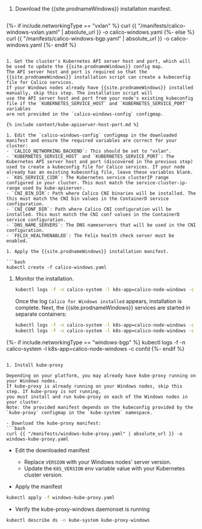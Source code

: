 1. Download the {{site.prodnameWindows}} installation manifest.

   ```bash
{%- if include.networkingType == "vxlan" %}
   curl {{ "/manifests/calico-windows-vxlan.yaml" | absolute_url }} -o calico-windows.yaml
{%- else %}
   curl {{ "/manifests/calico-windows-bgp.yaml" | absolute_url }} -o calico-windows.yaml
{%- endif %}
   ```

1. Get the cluster's Kubernetes API server host and port, which will be used to update the {{site.prodnameWindows}} config map.
   The API server host and port is required so that the {{site.prodnameWindows}} installation script can create a kubeconfig file for Calico services.
   If your Windows nodes already have {{site.prodnameWindows}} installed manually, skip this step. The installation script will
   use the API server host and port from your node's existing kubeconfig file if the `KUBERNETES_SERVICE_HOST` and `KUBERNETES_SERVICE_PORT` variables
   are not provided in the `calico-windows-config` configmap.

   {% include content/kube-apiserver-host-port.md %}

1. Edit the `calico-windows-config` configmap in the downloaded manifest and ensure the required variables are correct for your cluster:
   - `CALICO_NETWORKING_BACKEND`: This should be set to "vxlan".
   - `KUBERNETES_SERVICE_HOST` and `KUBERNETES_SERVICE_PORT`: The Kubernetes API server host and port (discovered in the previous step) used to create a kubeconfig file for Calico services. If your node already has an existing kubeconfig file, leave these variables blank.
   - `K8S_SERVICE_CIDR`: The Kubernetes service clusterIP range configured in your cluster. This must match the service-cluster-ip-range used by kube-apiserver.
   - `CNI_BIN_DIR`: Path where Calico CNI binaries will be installed. The this must match the CNI bin values in the ContainerD service configuration.
   - `CNI_CONF_DIR`: Path where Calico CNI configuration will be installed. this must match the CNI conf values in the ContainerD service configuration.
   - `DNS_NAME_SERVERS`: The DNS nameservers that will be used in the CNI configuration.
   - `FELIX_HEALTHENABLED`: The Felix health check server must be enabled.

1. Apply the {{site.prodnameWindows}} installation manifest.

   ```bash
   kubectl create -f calico-windows.yaml
   ```

1. Monitor the installation.

   ```bash
   kubectl logs -f -n calico-system -l k8s-app=calico-node-windows -c install
   ```

   Once the log `Calico for Windows installed` appears, installation is complete.
   Next, the {{site.prodnameWindows}} services are started in separate containers:

   ```bash
   kubectl logs -f -n calico-system -l k8s-app=calico-node-windows -c node
   kubectl logs -f -n calico-system -l k8s-app=calico-node-windows -c felix
{%- if include.networkingType == "windows-bgp" %}
   kubectl logs -f -n calico-system -l k8s-app=calico-node-windows -c confd
{%- endif %}
   ```

1. Install kube-proxy

   Depending on your platform, you may already have kube-proxy running on your Windows nodes.
   If kube-proxy is already running on your Windows nodes, skip this step. If kube-proxy is not running,
   you must install and run kube-proxy on each of the Windows nodes in your cluster.
   Note: the provided manifest depends on the kubeconfig provided by the `kube-proxy` configmap in the `kube-system` namespace.

   - Download the kube-proxy manifest:
   ```bash
   curl {{ "/manifests/windows-kube-proxy.yaml" | absolute_url }} -o windows-kube-proxy.yaml
   ```
   - Edit the downloaded manifest
       - Replace `VERSION` with your Windows nodes' server version.
       - Update the `K8S_VERSION` env variable value with your Kubernetes cluster version.

   - Apply the manifest
   ```bash
   kubectl apply -f windows-kube-proxy.yaml
   ```

   - Verify the kube-proxy-windows daemonset is running
   ```bash
   kubectl describe ds -n kube-system kube-proxy-windows
   ```
